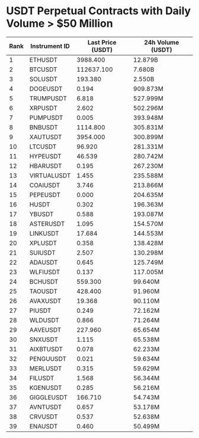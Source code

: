 # USDT Perpetual Contracts with Daily Volume > $50 Million

| Rank | Instrument ID | Last Price (USDT) | 24h Volume (USDT) |
|------|---------------|-------------------|-------------------|
| 1 | ETHUSDT | 3988.400 | 12.879B |
| 2 | BTCUSDT | 112637.100 | 7.680B |
| 3 | SOLUSDT | 193.380 | 2.550B |
| 4 | DOGEUSDT | 0.194 | 909.873M |
| 5 | TRUMPUSDT | 6.818 | 527.999M |
| 6 | XRPUSDT | 2.602 | 502.296M |
| 7 | PUMPUSDT | 0.005 | 393.948M |
| 8 | BNBUSDT | 1114.800 | 305.831M |
| 9 | XAUTUSDT | 3954.000 | 300.899M |
| 10 | LTCUSDT | 96.920 | 281.331M |
| 11 | HYPEUSDT | 46.539 | 280.742M |
| 12 | HBARUSDT | 0.195 | 267.230M |
| 13 | VIRTUALUSDT | 1.455 | 235.588M |
| 14 | COAIUSDT | 3.746 | 213.866M |
| 15 | PEPEUSDT | 0.000 | 204.635M |
| 16 | HUSDT | 0.302 | 196.363M |
| 17 | YBUSDT | 0.588 | 193.087M |
| 18 | ASTERUSDT | 1.095 | 154.570M |
| 19 | LINKUSDT | 17.684 | 144.553M |
| 20 | XPLUSDT | 0.358 | 138.428M |
| 21 | SUIUSDT | 2.507 | 130.298M |
| 22 | ADAUSDT | 0.645 | 125.749M |
| 23 | WLFIUSDT | 0.137 | 117.005M |
| 24 | BCHUSDT | 559.300 | 99.640M |
| 25 | TAOUSDT | 428.400 | 91.960M |
| 26 | AVAXUSDT | 19.368 | 90.110M |
| 27 | PIUSDT | 0.249 | 72.162M |
| 28 | WLDUSDT | 0.866 | 71.264M |
| 29 | AAVEUSDT | 227.960 | 65.654M |
| 30 | SNXUSDT | 1.115 | 65.538M |
| 31 | AIXBTUSDT | 0.078 | 62.233M |
| 32 | PENGUUSDT | 0.021 | 59.634M |
| 33 | MERLUSDT | 0.315 | 59.629M |
| 34 | FILUSDT | 1.568 | 56.344M |
| 35 | KGENUSDT | 0.285 | 56.216M |
| 36 | GIGGLEUSDT | 166.710 | 54.743M |
| 37 | AVNTUSDT | 0.657 | 53.178M |
| 38 | CRVUSDT | 0.537 | 52.638M |
| 39 | ENAUSDT | 0.460 | 50.499M |
